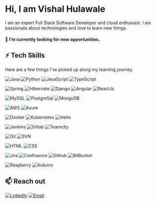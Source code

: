 # Hi, I am Vishal Hulawale

I am an expert Full Stack Software Developer and cloud enthusiast. I am passionate about technologies and love to learn new things.

#### 🔭 I’m currently looking for new opportunities.

## ⚡ Tech Skills

Here are a few things I've picked up along my learning journey.

![Java](https://img.shields.io/badge/Java-007396?style=for-the-badge&logo=java&logoColor=white)
![Python](https://img.shields.io/badge/-Python-3776AB?style=for-the-badge&logo=python&logoColor=white)
![JavaScript](https://img.shields.io/badge/JavaScript-F7DF1E?style=for-the-badge&logo=javascript&logoColor=black)
![TypeScript](https://img.shields.io/badge/TypeScript-007ACC?style=for-the-badge&logo=typescript&logoColor=white)

![Spring](https://img.shields.io/badge/Spring-6DB33F?style=for-the-badge&logo=spring&logoColor=white)
![Hibernate](https://img.shields.io/badge/Hibernate-59666C?style=for-the-badge&logo=Hibernate&logoColor=white)
![Django](https://img.shields.io/badge/Django-092E20?style=for-the-badge&logo=django&logoColor=white)
![Angular](https://img.shields.io/badge/Angular-E23237?style=for-the-badge&logo=angular&logoColor=white)
![ReactJs](https://img.shields.io/badge/React-61DAFB?style=for-the-badge&logo=react&logoColor=white)

![MySQL](https://img.shields.io/badge/MySQL-4479A1?style=for-the-badge&logo=mysql&logoColor=white)
![PostgreSql](https://img.shields.io/badge/PostgreSQL-336791?style=for-the-badge&logo=postgresql&logoColor=white)
![MongoDB](https://img.shields.io/badge/MongoDB-47A248?style=for-the-badge&logo=mongodb&logoColor=white)

![AWS](https://img.shields.io/badge/AWS-232F3E?style=for-the-badge&logo=amazon-aws&logoColor=white)
![Azure](https://img.shields.io/badge/Azure-0089D6?style=for-the-badge&logo=microsoft-azure&logoColor=white)

![Docker](https://img.shields.io/badge/Docker-2496ED?style=for-the-badge&logo=docker&logoColor=white)
![Kubernetes](https://img.shields.io/badge/Kubernetes-326CE5?style=for-the-badge&logo=kubernetes&logoColor=white)
![Helm](https://img.shields.io/badge/Helm-0F1689?style=for-the-badge&logo=helm&logoColor=white)

![Jenkins](https://img.shields.io/badge/Jenkins-D24939?style=for-the-badge&logo=Jenkins&logoColor=white)
![Gitlab](https://img.shields.io/badge/Gitlab-232F3E?style=for-the-badge&logo=Gitlab&logoColor=white)
![Teamcity](https://img.shields.io/badge/Teamcity-000000?style=for-the-badge&logo=Teamcity&logoColor=white)

![Git](https://img.shields.io/badge/git-F05032.svg?&style=for-the-badge&logo=git&logoColor=white)
![SVN](https://img.shields.io/badge/subversion-809CC9.svg?&style=for-the-badge&logo=subversion&logoColor=white)

![HTML](https://img.shields.io/badge/HTML5-E34F26?style=for-the-badge&logo=html5&logoColor=white)
![CSS](https://img.shields.io/badge/CSS-1572B6?&style=for-the-badge&logo=css3&logoColor=white)

![Jira](https://img.shields.io/badge/-Jira-0052CC?&style=for-the-badge&logo=Jira-Software&logoColor=white)
![Confluence](https://img.shields.io/badge/Confluence-172B4D?&style=for-the-badge&logo=Confluence&logoColor=white)
![Github](https://img.shields.io/badge/github%20-%23121011.svg?&style=for-the-badge&logo=github&logoColor=white)
![BitBucket](https://img.shields.io/badge/bitbucket%20-%230047B3.svg?&style=for-the-badge&logo=bitbucket&logoColor=white)

![Raspberry](https://img.shields.io/badge/Raspberry-A22846?style=for-the-badge&logo=Raspberry-Pi)
![Arduino](https://img.shields.io/badge/Arduino-00979D?style=for-the-badge&logo=Arduino&logoColor=white)

## 📫 Reach out

[![LinkedIn](https://img.shields.io/badge/LinkedIn-0077B5?style=for-the-badge&logo=linkedin&logoColor=white)](https://www.linkedin.com/in/vishalhulawale/)
[![Email](https://img.shields.io/badge/MAIL-EEEEEE?style=for-the-badge&logo=gmail&logoColor=red)](mailto:hulawale.vishal@gmail.com)
